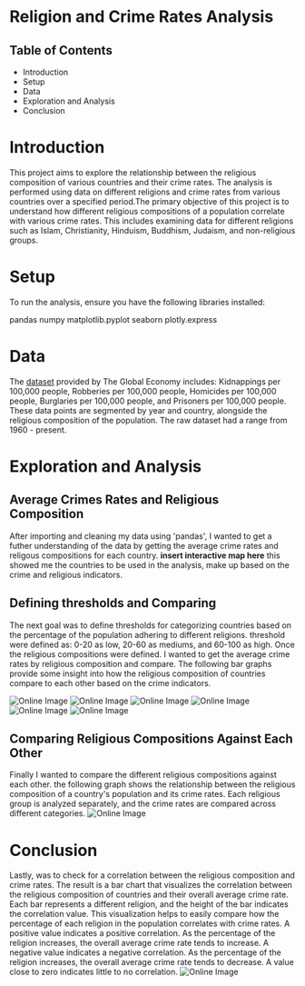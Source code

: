 


# Religion and Crime Rates Analysis

## Table of Contents

- Introduction
- Setup
- Data
- Exploration and Analysis
- Conclusion


# Introduction

This project aims to explore the relationship between the religious composition of various countries and their crime rates. The analysis is performed using data on different religions and crime rates from various countries over a specified period.The primary objective of this project is to understand how different religious compositions of a population correlate with various crime rates. This includes examining data for different religions such as Islam, Christianity, Hinduism, Buddhism, Judaism, and non-religious groups. 


# Setup

To run the analysis, ensure you have the following libraries installed:

 pandas
 numpy 
 matplotlib.pyplot 
 seaborn
 plotly.express

# Data

The [dataset](<../../../Desktop/18-06-24 09_42_58_theglobaleconomy.csv>) provided by The Global Economy includes: Kidnappings per 100,000 people, Robberies per 100,000 people, Homicides per 100,000 people, Burglaries per 100,000 people, and Prisoners per 100,000 people. These data points are segmented by year and country, alongside the religious composition of the population. The raw dataset had a range from 1960 - present. 


# Exploration and Analysis

## Average Crimes Rates and Religious Composition
After importing and cleaning my data using 'pandas', I wanted to get a futher understanding of the data by getting the average crime rates and religous compositions for each country.  **insert interactive map here** this showed me the countries to be used in the analysis, make up based on the crime and religious indicators.

## Defining thresholds and Comparing 
The next goal was to define thresholds for categorizing countries based on the percentage of the population adhering to different religions. threshold were defined as: 0-20 as low, 20-60 as mediums, and 60-100 as high. Once the religious compositions were defined. I wanted to get the average crime rates by religious composition and compare. The following bar graphs provide some insight into how the religious composition of countries compare to each other based on the crime indicators.

![Online Image](https://github.com/bikerdouglas/religions_crimes/blob/main/images/graphs/islam.png?raw=true)
![Online Image](https://github.com/bikerdouglas/religions_crimes/blob/main/images/graphs/christians.png?raw=true)
![Online Image](https://github.com/bikerdouglas/religions_crimes/blob/main/images/graphs/non-religious.png?raw=true)
![Online Image](https://github.com/bikerdouglas/religions_crimes/blob/main/images/graphs/hinduism.png?raw=true)
![Online Image](https://github.com/bikerdouglas/religions_crimes/blob/main/images/graphs/buddhism.png?raw=true)
![Online Image](https://github.com/bikerdouglas/religions_crimes/blob/main/images/graphs/judaism.png?raw=true)

## Comparing Religious Compositions Against Each Other
Finally I wanted to compare the different religious compositions against each other. the following graph shows the relationship between the religious composition of a country's population and its crime rates. Each religious group is analyzed separately, and the crime rates are compared across different categories.
![Online Image](https://github.com/bikerdouglas/religions_crimes/blob/main/images/graphs/all%20religions.png?raw=true)

# Conclusion
Lastly, was to check for a correlation between the religious composition and crime rates. The result is a bar chart that visualizes the correlation between the religious composition of countries and their overall average crime rate. Each bar represents a different religion, and the height of the bar indicates the correlation value. This visualization helps to easily compare how the percentage of each religion in the population correlates with crime rates. A positive value indicates a positive correlation. As the percentage of the religion increases, the overall average crime rate tends to increase. A negative value indicates a negative correlation. As the percentage of the religion increases, the overall average crime rate tends to decrease. A value close to zero indicates little to no correlation.
![Online Image](https://github.com/bikerdouglas/religions_crimes/blob/main/images/graphs/newplot.png?raw=true)
